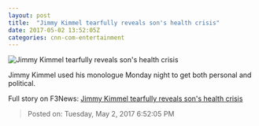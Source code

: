 ```yaml
---
layout: post
title:  "Jimmy Kimmel tearfully reveals son's health crisis"
date: 2017-05-02 13:52:05Z
categories: cnn-com-entertainment
---
```


![Jimmy Kimmel tearfully reveals son's health crisis](http://i2.cdn.cnn.com/cnnnext/dam/assets/170502041926-jimmy-kimmel-may-1-2017-super-tease.jpg)

Jimmy Kimmel used his monologue Monday night to get both personal and political.


Full story on F3News: [Jimmy Kimmel tearfully reveals son's health crisis](http://www.f3nws.com/n/qYevKG)

> Posted on: Tuesday, May 2, 2017 6:52:05 PM
